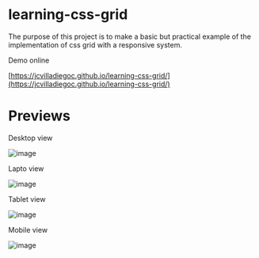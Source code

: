 # learning-css-grid
The purpose of this project is to make a basic but practical example of the implementation of css grid with a responsive system.

Demo online

[https://jcvilladiegoc.github.io/learning-css-grid/](https://jcvilladiegoc.github.io/learning-css-grid/)

# Previews

Desktop view

![image](https://user-images.githubusercontent.com/30032286/228401030-156764f2-b2a9-4240-8a76-ead31be1f5de.png)

Lapto view

![image](https://user-images.githubusercontent.com/30032286/228400758-9f510997-a492-43ea-b825-af76a83709e2.png)

Tablet view

![image](https://user-images.githubusercontent.com/30032286/228400664-b0637360-3bea-44cd-9652-c081d2faf875.png)

Mobile view

![image](https://user-images.githubusercontent.com/30032286/228400571-aeff8770-ac90-4315-8832-9293cf34722a.png)
